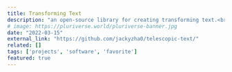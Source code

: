 ```yaml
---
title: Transforming Text
description: "an open-source library for creating transforming text.<br/><br/>Created in collaboration with Jacky."
# image: https://pluriverse.world/pluriverse-banner.jpg
date: "2022-03-15"
external_link: "https://github.com/jackyzha0/telescopic-text/"
related: []
tags: ['projects', 'software', 'favorite']
featured: true
---
```


